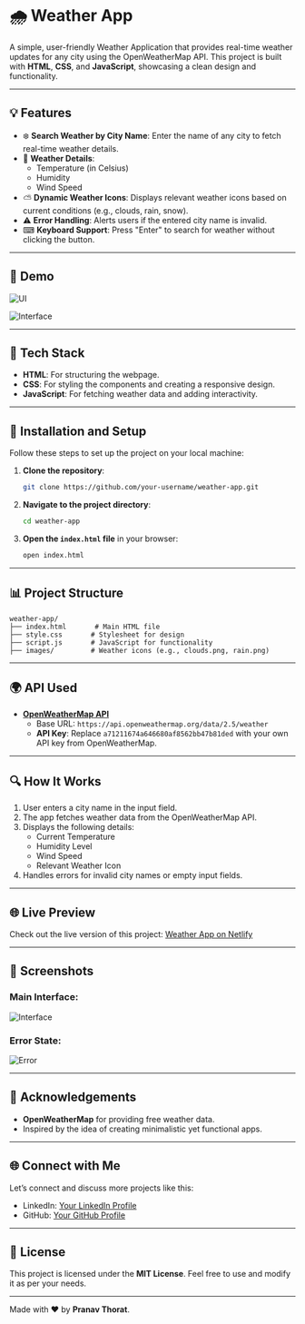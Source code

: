 # 🌧️ Weather App

A simple, user-friendly Weather Application that provides real-time weather updates for any city using the OpenWeatherMap API. This project is built with **HTML**, **CSS**, and **JavaScript**, showcasing a clean design and functionality.

---

## 💡 Features
- ❄️ **Search Weather by City Name**: Enter the name of any city to fetch real-time weather details.
- 🌌 **Weather Details**:
  - Temperature (in Celsius)
  - Humidity
  - Wind Speed
- ⛅ **Dynamic Weather Icons**: Displays relevant weather icons based on current conditions (e.g., clouds, rain, snow).
- ⚠ **Error Handling**: Alerts users if the entered city name is invalid.
- ⌨ **Keyboard Support**: Press "Enter" to search for weather without clicking the button.

---

## 🧰 Demo

![UI](https://github.com/user-attachments/assets/5c8bba9a-707c-403a-8bff-6e24719e544f)

![Interface](https://github.com/user-attachments/assets/b92e5a67-c8e7-40f5-ac50-1e6574b6cb86)



---

## 🔧 Tech Stack
- **HTML**: For structuring the webpage.
- **CSS**: For styling the components and creating a responsive design.
- **JavaScript**: For fetching weather data and adding interactivity.

---

## 🔢 Installation and Setup
Follow these steps to set up the project on your local machine:

1. **Clone the repository**:
   ```bash
   git clone https://github.com/your-username/weather-app.git
   ```

2. **Navigate to the project directory**:
   ```bash
   cd weather-app
   ```

3. **Open the `index.html` file** in your browser:
   ```bash
   open index.html
   ```

---

## 📊 Project Structure
```
weather-app/
├── index.html       # Main HTML file
├── style.css       # Stylesheet for design
├── script.js       # JavaScript for functionality
├── images/         # Weather icons (e.g., clouds.png, rain.png)
```

---

## 🌍 API Used
- **[OpenWeatherMap API](https://openweathermap.org/api)**
  - Base URL: `https://api.openweathermap.org/data/2.5/weather`
  - **API Key**: Replace `a71211674a646680af8562bb47b81ded` with your own API key from OpenWeatherMap.

---

## 🔍 How It Works
1. User enters a city name in the input field.
2. The app fetches weather data from the OpenWeatherMap API.
3. Displays the following details:
   - Current Temperature
   - Humidity Level
   - Wind Speed
   - Relevant Weather Icon
4. Handles errors for invalid city names or empty input fields.

---

## 🌐 Live Preview
Check out the live version of this project:
[Weather App on Netlify](https://your-netlify-link.netlify.app/)

---

## 🚀 Screenshots
### Main Interface:
![Interface](https://github.com/user-attachments/assets/ecb07f69-f9fa-4fb6-8523-25a2e32eab52)


### Error State:
![Error](https://github.com/user-attachments/assets/98fb2774-0851-4762-bcbd-fd798e0fcc99)




---

## 🙏 Acknowledgements
- **OpenWeatherMap** for providing free weather data.
- Inspired by the idea of creating minimalistic yet functional apps.

---

## 🌐 Connect with Me
Let’s connect and discuss more projects like this:
- LinkedIn: [Your LinkedIn Profile](https://www.linkedin.com/in/curiouspranavthorat/)
- GitHub: [Your GitHub Profile](https://github.com/PranavThorat1432)

---

## 🚪 License
This project is licensed under the **MIT License**. Feel free to use and modify it as per your needs.

---

Made with ❤️ by **Pranav Thorat**.

